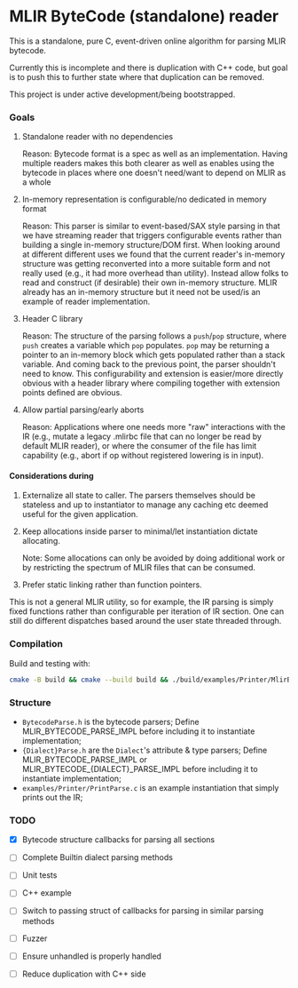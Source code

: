 # MLIR ByteCode (standalone) reader

This is a standalone, pure C, event-driven online algorithm for parsing MLIR
bytecode.

Currently this is incomplete and there is duplication with C++ code, but
goal is to push this to further state where that duplication can be removed.

This project is under active development/being bootstrapped.

### Goals

1. Standalone reader with no dependencies

   Reason: Bytecode format is a spec as well as an implementation. Having
   multiple readers makes this both clearer as well as enables using the
   bytecode in places where one doesn't need/want to depend on MLIR as a whole

2. In-memory representation is configurable/no dedicated in memory format

   Reason: This parser is similar to event-based/SAX style parsing in that we
   have streaming reader that triggers configurable events rather than building
   a single in-memory structure/DOM first. When looking around at different
   different uses we found that the current reader's in-memory structure was
   getting reconverted into a more suitable form and not really used (e.g., it
   had more overhead than utility). Instead allow folks to read and construct
   (if desirable) their own in-memory structure. MLIR already has an in-memory
   structure but it need not be used/is an example of reader implementation.

3. Header C library

   Reason: The structure of the parsing follows a `push`/`pop` structure, where
   `push` creates a variable which `pop` populates. `pop` may be returning a
   pointer to an in-memory block which gets populated rather than a stack
   variable. And coming back to the previous point, the parser shouldn't need to
   know. This configurability and extension is easier/more directly obvious with
   a header library where compiling together with extension points defined are
   obvious.

4. Allow partial parsing/early aborts

   Reason: Applications where one needs more "raw" interactions with the IR
   (e.g., mutate a legacy .mlirbc file that can no longer be read by default
   MLIR reader), or where the consumer of the file has limit capability (e.g.,
   abort if op without registered lowering is in input).

#### Considerations during

1. Externalize all state to caller. The parsers themselves should be stateless and up to instantiator to manage any caching etc deemed useful for the given application.

2. Keep allocations inside parser to minimal/let instantiation dictate allocating.

   Note: Some allocations can only be avoided by doing additional work or by restricting the spectrum of MLIR files that can be consumed.

3. Prefer static linking rather than function pointers.

  This is not a general MLIR utility, so for example, the IR parsing is simply fixed functions rather than configurable per iteration of IR section. One can still do different dispatches based around the user state threaded through.

### Compilation

Build and testing with:

```sh
cmake -B build && cmake --build build && ./build/examples/Printer/MlirBytecodePrintParse testdata/general.mlirbc
```

### Structure

- `BytecodeParse.h` is the bytecode parsers;
  Define MLIR_BYTECODE_PARSE_IMPL before including it to instantiate implementation;
- `{Dialect}Parse.h` are the `Dialect`'s attribute & type parsers;
  Define MLIR_BYTECODE_PARSE_IMPL or MLIR_BYTECODE_{DIALECT}_PARSE_IMPL before including it to instantiate implementation;
- `examples/Printer/PrintParse.c` is an example instantiation that simply prints out the IR;

### TODO

- [x] Bytecode structure callbacks for parsing all sections
- [ ] Complete Builtin dialect parsing methods
- [ ] Unit tests
- [ ] C++ example
- [ ] Switch to passing struct of callbacks for parsing in similar parsing methods
- [ ] Fuzzer
- [ ] Ensure unhandled is properly handled
- [ ] Reduce duplication with C++ side


